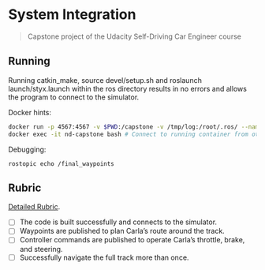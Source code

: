 # System Integration

> Capstone project of the Udacity Self-Driving Car Engineer course



## Running

Running catkin_make, source devel/setup.sh and roslaunch launch/styx.launch within the ros directory results in no errors and allows the program to connect to the simulator.


Docker hints:

```bash
docker run -p 4567:4567 -v $PWD:/capstone -v /tmp/log:/root/.ros/ --name nd-capstone --rm -it capstone #run container
docker exec -it nd-capstone bash # Connect to running container from other shell, romantic_cannon is a random name given to the container in previous step, probably adding a --name param there would be better.
```

Debugging:
```
rostopic echo /final_waypoints
```


## Rubric

[Detailed Rubric](https://review.udacity.com/#!/rubrics/3058/view).

- [ ] The code is built successfully and connects to the simulator.
- [ ] Waypoints are published to plan Carla’s route around the track.
- [ ] Controller commands are published to operate Carla’s throttle, brake, and steering.
- [ ] Successfully navigate the full track more than once.
